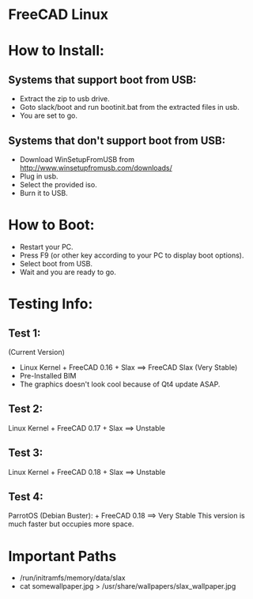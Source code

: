 # FreeCAD Linux

How to Install:
===============
Systems that support boot from USB:
------------------------------------
* Extract the zip to usb drive.
* Goto slack/boot and run bootinit.bat from the extracted files in usb.
* You are set to go.

Systems that don't support boot from USB:
-----------------------------------------
* Download WinSetupFromUSB from http://www.winsetupfromusb.com/downloads/
* Plug in usb.
* Select the provided iso.
* Burn it to USB.

How to Boot:
============
* Restart your PC.
* Press F9 (or other key according to your PC to display boot options).
* Select boot from USB.
* Wait and you are ready to go.

Testing Info:
=============
Test 1:
-------
(Current Version)
* Linux Kernel + FreeCAD 0.16 + Slax ==> FreeCAD Slax (Very Stable)
* Pre-Installed BIM
* The graphics doesn't look cool because of Qt4 update ASAP.

Test 2:
-------
Linux Kernel + FreeCAD 0.17 + Slax ==> Unstable

Test 3:
-------
Linux Kernel + FreeCAD 0.18 + Slax ==> Unstable

Test 4:
-------
ParrotOS (Debian Buster): + FreeCAD 0.18 ==> Very Stable
This version is much faster but occupies more space.



# Important Paths
* /run/initramfs/memory/data/slax
* cat somewallpaper.jpg > /usr/share/wallpapers/slax_wallpaper.jpg
